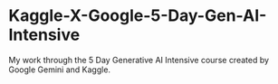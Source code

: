 # Kaggle-X-Google-5-Day-Gen-AI-Intensive
My work through the 5 Day Generative AI Intensive course created by Google Gemini and Kaggle.
